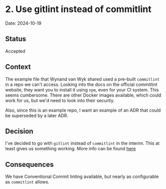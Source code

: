 # 2. Use gitlint instead of commitlint

Date: 2024-10-19

## Status

Accepted

## Context

The example file that Wynand van Wyk shared used a pre-built `commitlint` in a repo we can't access. Looking into the 
docs on the official commitlint website, they want you to install it using `npm`, even for your CI system. This seems 
cumbersome. There are other Docker images available, which could work for us, but we'd need to look into their security.

Also, since this is an example repo, I want an example of an ADR that could be superseded by a later ADR.

## Decision

I've decided to go with `gitlint` instead of `commitlint` in the interim. This at least gives us something working. More
info can be found [here](https://github.com/jorisroovers/gitlint?tab=readme-ov-file)

## Consequences

We have Conventional Commit linting available, but nearly as configurable as `commitlint` allows.

